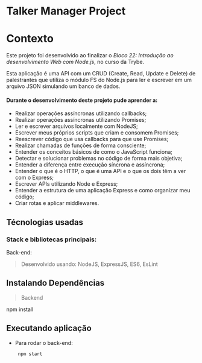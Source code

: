 
# Talker Manager Project

# Contexto

Este projeto foi desenvolvido ao finalizar o *Bloco 22: Introdução ao desenvolvimento Web com Node.js*, no curso da Trybe.

Esta aplicação é uma API com um CRUD (Create, Read, Update e Delete) de palestrantes que utiliza o módulo FS do Node.js para ler e escrever em um arquivo JSON simulando um banco de dados. 


#### Durante o desenvolvimento deste projeto pude aprender a:
-   Realizar operações assíncronas utilizando callbacks;
-   Realizar operações assíncronas utilizando Promises;
-   Ler e escrever arquivos localmente com NodeJS;
-   Escrever meus próprios scripts que criam e consomem Promises;
-   Reescrever código que usa callbacks para que use Promises;
-   Realizar chamadas de funções de forma consciente;
-   Entender os conceitos básicos de como o JavaScript funciona;
-   Detectar e solucionar problemas no código de forma mais objetiva;
-   Entender a diferença entre execução síncrona e assíncrona;
-   Entender o que é o HTTP, o que é uma API e o que os dois têm a ver com o Express;
-   Escrever APIs utilizando Node e Express;
-   Entender a estrutura de uma aplicação Express e como organizar meu código;
-   Criar rotas e aplicar middlewares.

## Técnologias usadas

### Stack e bibliotecas principais:

Back-end:

> Desenvolvido usando: NodeJS, ExpressJS, ES6, EsLint

## Instalando Dependências

> Backend

npm install



## Executando aplicação

-   Para rodar o back-end:
    
    ```
     npm start
    
    ```
    